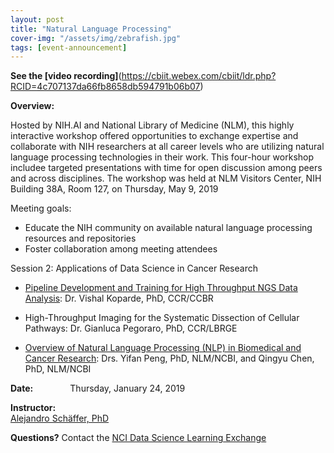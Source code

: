 ```yaml
---
layout: post
title: "Natural Language Processing"
cover-img: "/assets/img/zebrafish.jpg"
tags: [event-announcement]
---
```


**See the [video recording]**(https://cbiit.webex.com/cbiit/ldr.php?RCID=4c707137da66fb8658db594791b06b07)  

**Overview:**  
 
Hosted by NIH.AI and National Library of Medicine (NLM), this highly interactive workshop offered opportunities to exchange expertise and collaborate with NIH researchers at all career levels who are utilizing natural language processing technologies in their work. This four-hour workshop includee targeted presentations with time for open discussion among peers and across disciplines. The workshop was held at NLM Visitors Center, NIH Building 38A, Room 127, on Thursday, May 9, 2019 

Meeting goals:  
- Educate the NIH community on available natural language processing resources and repositories 
- Foster collaboration among meeting attendees


 
 

  
Session 2: Applications of Data Science in Cancer Research  

- [Pipeline Development and Training for High Throughput NGS Data Analysis](../attachments/Foundations_of_CDS_presentation_Koparde.pptx): Dr. Vishal Koparde, PhD, CCR/CCBR

- High-Throughput Imaging for the Systematic Dissection of Cellular Pathways: Dr. Gianluca Pegoraro, PhD, CCR/LBRGE

- [Overview of Natural Language Processing (NLP) in Biomedical and Cancer Research](../attachments/Foundations_of_CDS_presentation_Peng_Chen.pdf): Drs. Yifan Peng, PhD, NLM/NCBI, and Qingyu Chen, PhD, NLM/NCBI




**Date:** &nbsp;&nbsp;&nbsp;&nbsp;&nbsp;&nbsp;&nbsp;&nbsp;&nbsp;&nbsp;&nbsp;&nbsp;&nbsp;&nbsp;Thursday, January 24, 2019   

**Instructor:**  
[Alejandro Schäffer, PhD](http://nciphub.org/groups/cancerdatascience/File:Foundations_Workshop_Part_I_Bio_Schaffer.docx)  
 

**Questions?** Contact the [NCI Data Science Learning Exchange](mailto:NCIDataScienceLearningExchange@mail.nih.gov)
